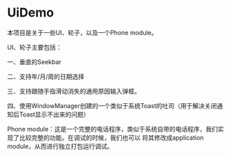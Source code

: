 # UiDemo
本项目是关于一些UI、轮子，以及一个Phone module。

UI、轮子主要包括：

一、垂直的Seekbar

二、支持年/月/周的日期选择

三、支持跟随手指滑动消失的通用原因输入弹框。

四、使用WindowManager创建的一个类似于系统Toast的吐司（用于解决关闭通知后Toast显示不出来的问题）


Phone module：这是一个完整的电话程序，类似于系统自带的电话程序，我们实现了比较完整的功能。在调试的时候，我们也可以
将其修改成application module，从而进行独立打包运行调试。
